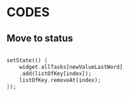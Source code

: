 # CODES


## Move to status
```dart

setState(() {
    widget.allTasks[newValueLastWord]
    .add(listOfKey[index]);
    listOfKey.removeAt(index);
});



```